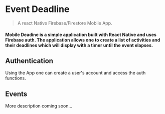 # Event Deadline
> A react Native Firebase/Firestore Mobile App.

#### Mobile Deadine is a simple application built with React Native and uses Firebase auth. The application allows one to create a list of activities and their deadlines which will display with a timer until the event elapses.

## Authentication
Using the App one can create a user's account and access the auth functions. 

## Events
More description coming soon...
